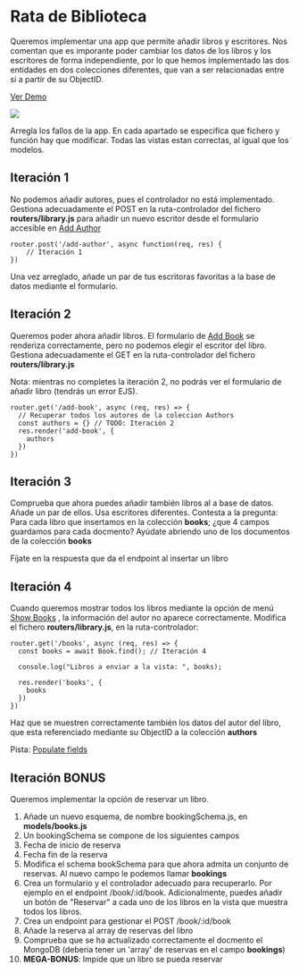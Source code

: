 # Rata de Biblioteca

Queremos implementar una app que permite añadir libros y escritores. Nos comentan que es imporante poder cambiar los datos de los libros y los escritores de forma independiente, por lo que hemos implementado las dos entidades en dos colecciones diferentes, que van a ser relacionadas entre si a partir de su ObjectID.

[Ver Demo](https://oscarm.tinytake.com/msc/NzExMzI4Ml8xOTg2ODMxOA)

![](https://images.pexels.com/photos/7008914/pexels-photo-7008914.jpeg?auto=compress&cs=tinysrgb&w=1260&h=750&dpr=1)

Arregla los fallos de la app. En cada apartado se especifica que fichero y función hay que modificar. Todas las vistas estan correctas, al igual que los modelos.

## Iteración 1

No podemos añadir autores, pues el controlador no está implementado. Gestiona adecuadamente el POST en la ruta-controlador del fichero **routers/library.js** para añadir un nuevo escritor desde el formulario accesible en [Add Author](http://localhost:3000/catlog/add-author)

```
router.post('/add-author', async function(req, res) {
    // Iteración 1
})
```

Una vez arreglado, añade un par de tus escritoras favoritas a la base de datos mediante el formulario.

## Iteración 2

Queremos poder ahora añadir libros. El formulario de [Add Book](http://localhost:3000/catlog/add-book) se renderiza correctamente, pero no podemos elegir el escritor del libro. Gestiona adecuadamente el GET en la ruta-controlador del fichero **routers/library.js**

Nota: mientras no completes la iteración 2, no podrás ver el formulario de añadir libro (tendrás un error EJS).

```
router.get('/add-book', async (req, res) => {
  // Recuperar todos los autores de la coleccion Authors
  const authors = {} // TODO: Iteración 2
  res.render('add-book', {
    authors 
  })
})

```

## Iteración 3

Comprueba que ahora puedes añadir también libros al a base de datos. Añade un par de ellos. Usa escritores diferentes. Contesta a la pregunta: Para cada libro que insertamos en la colección __books__; ¿que 4 campos guardamos para cada docmento? Ayúdate abriendo uno de los documentos de la colección __books__

Fíjate en la respuesta que da el endpoint al insertar un libro

## Iteración 4

Cuando queremos mostrar todos los libros mediante la opción de menú [Show Books](http://localhost:3000/catlog/books) , la información del autor no aparece correctamente. Modifica el fichero **routers/library.js**, en la ruta-controlador:

```
router.get('/books', async (req, res) => {
  const books = await Book.find(); // Iteración 4

  console.log("Libros a enviar a la vista: ", books);

  res.render('books', {
    books
  })
})

```

Haz que se muestren correctamente también los datos del autor del libro, que esta referenciado mediante su ObjectID a la colección __authors__

Pista: [Populate fields](https://mongoosejs.com/docs/populate.html#populate_an_existing_mongoose_document)

## Iteración BONUS

Queremos implementar la opción de reservar un libro. 

1. Añade un nuevo esquema, de nombre bookingSchema.js, en **models/books.js**
2. Un bookingSchema se compone de los siguientes campos
  1. Fecha de inicio de reserva
  2. Fecha fin de la reserva 
3. Modifica el schema bookSchema para que ahora admita un conjunto de reservas. Al nuevo campo le podemos llamar __bookings__
4. Crea un formulario y el controlador adecuado para recuperarlo.  Por ejemplo en el endpoint /book/:id/book. Adicionalmente, puedes añadir un botón de "Reservar" a cada uno de los libros en la vista que muestra todos los libros.
5. Crea un endpoint para gestionar el POST /book/:id/book
6. Añade la reserva al array de reservas del libro
7. Comprueba que se ha actualizado correctamente el docmento el MongoDB (deberia tener un 'array' de reservas en el campo __bookings__)
8. **MEGA-BONUS**: Impide que un libro se pueda reservar 
